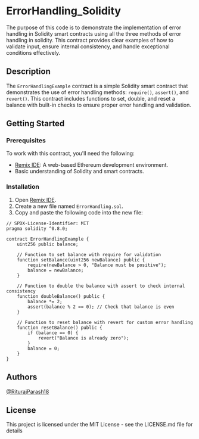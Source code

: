 # ErrorHandling_Solidity

The purpose of this code is to demonstrate the implementation of error handling in Solidity smart contracts using all the three methods of error handling in solidity. This contract provides clear examples of how to validate input, ensure internal consistency, and handle exceptional conditions effectively.

## Description

The `ErrorHandlingExample` contract is a simple Solidity smart contract that demonstrates the use of error handling methods: `require()`, `assert()`, and `revert()`. This contract includes functions to set, double, and reset a balance with built-in checks to ensure proper error handling and validation.


## Getting Started

### Prerequisites

To work with this contract, you'll need the following:

- [Remix IDE](https://remix.ethereum.org/): A web-based Ethereum development environment.
- Basic understanding of Solidity and smart contracts.

### Installation

1. Open [Remix IDE](https://remix.ethereum.org/).
2. Create a new file named `ErrorHandling.sol`.
3. Copy and paste the following code into the new file:

```solidity
// SPDX-License-Identifier: MIT
pragma solidity ^0.8.0;

contract ErrorHandlingExample {
    uint256 public balance;

    // Function to set balance with require for validation
    function setBalance(uint256 newBalance) public {
        require(newBalance > 0, "Balance must be positive");
        balance = newBalance;
    }

    // Function to double the balance with assert to check internal consistency
    function doubleBalance() public {
        balance *= 2;
        assert(balance % 2 == 0); // Check that balance is even
    }

    // Function to reset balance with revert for custom error handling
    function resetBalance() public {
        if (balance == 0) {
            revert("Balance is already zero");
        }
        balance = 0;
    }
}
```

## Authors

[@RiturajParash18](https://x.com/RiturajParash18?t=yIGVBeLdd_8ZXRQcSTfvIg&s=09)

## License

This project is licensed under the MIT License - see the LICENSE.md file for details
